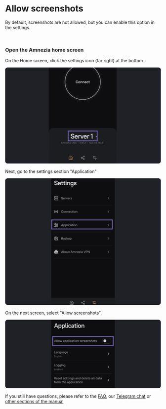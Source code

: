 # Allow screenshots 

By default, screenshots are not allowed, but you can enable this option in the settings.

&nbsp;

### Open the Amnezia home screen


On the Home screen, click the settings icon (far right) at the bottom.

![](https://raw.githubusercontent.com/amnezia-vpn/amnezia.org-content/master/docs/en/instructions/16_allow-screenshots/img/as_en_1.png)

Next, go to the settings section "Application"

![](https://raw.githubusercontent.com/amnezia-vpn/amnezia.org-content/master/docs/en/instructions/16_allow-screenshots/img/as_en_2.png)

On the next screen, select "Allow screenshots".

![](https://raw.githubusercontent.com/amnezia-vpn/amnezia.org-content/master/docs/en/instructions/16_allow-screenshots/img/as_en_3.png)

If you still have questions, please refer to the [FAQ], our [Telegram chat] or [other sections of the manual]

[amnezia-site-ext-link]: https://amnezia-web-nx1r.vercel.app
[about-int-link]: /about
[FAQ]: ../faq
[Telegram chat]: https://t.me/amnezia_vpn_en
[other sections of the manual]: ../instructions



